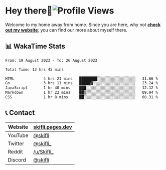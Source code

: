 # Hey there:wave:![Profile Views](https://komarev.com/ghpvc/?username=skifli)

Welcome to my home away from home. Since you are here, why not [**check out my website**](https://skifli.pages.dev); you can find our more about myself there.

## 📊 WakaTime Stats

<!--START_SECTION:waka-->

```txt
From: 19 August 2023 - To: 26 August 2023

Total Time: 13 hrs 45 mins

HTML             4 hrs 21 mins   ████████░░░░░░░░░░░░░░░░░   31.66 %
Go               3 hrs 11 mins   █████▓░░░░░░░░░░░░░░░░░░░   23.24 %
JavaScript       1 hr 40 mins    ███░░░░░░░░░░░░░░░░░░░░░░   12.12 %
Markdown         1 hr 22 mins    ██▒░░░░░░░░░░░░░░░░░░░░░░   09.94 %
CSS              1 hr 8 mins     ██░░░░░░░░░░░░░░░░░░░░░░░   08.31 %
```

<!--END_SECTION:waka-->

## 📞 Contact

| Website | [skifli.pages.dev](https://skifli.pages.dev)             |
|---------|----------------------------------------------------------|
| YouTube | [@skifli](https://www.youtube.com/channel/@skifli)        |
| Twitter | [@skifli_](https://twitter.com/@skifli_)                 |
| Reddit  | [/u/Skifli_](https://www.reddit.com/user/skifli_)        |
| Discord | [@skifli](https://discord.com/users/1072069875993956372) |
